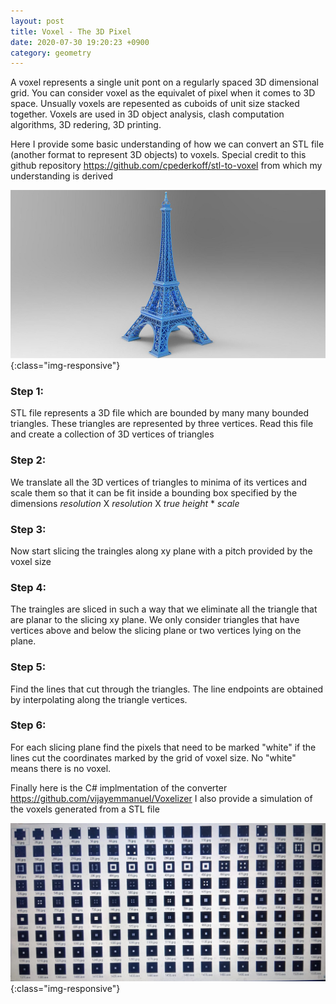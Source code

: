 ```yaml
---
layout: post
title: Voxel - The 3D Pixel
date: 2020-07-30 19:20:23 +0900
category: geometry
---
```


A voxel represents a single unit pont on a regularly spaced 3D dimensional grid. You can consider voxel as the equivalet of pixel when it comes to 3D space. Unsually voxels are repesented as cuboids of unit size stacked together. 
Voxels are used in 3D object analysis, clash computation algorithms, 3D redering, 3D printing. 

Here I provide some basic understanding of how we can convert an STL file (another format to represent 3D objects) to voxels. Special credit to this github repository <https://github.com/cpederkoff/stl-to-voxel> from which my understanding is derived 


![EiffelTowerSTL](/assets/geometry/eiffel_stl.jpg){:class="img-responsive"}

### Step 1: 

STL file represents a 3D file which are bounded by many many bounded triangles. These triangles are represented by three vertices. Read this file and create a collection of 3D vertices of triangles

### Step 2:

We translate  all the 3D vertices of triangles to minima of its vertices and scale them so that it can be fit inside a bounding box specified by the dimensions *resolution* X *resolution* X *true height*  * *scale*

### Step 3:

Now start slicing the traingles along xy plane with a pitch provided by the voxel size

### Step 4:

The traingles are sliced in such a way that we eliminate all the triangle that are planar to the slicing xy plane. We only consider triangles that have vertices above and below the slicing plane or two vertices lying on the plane.

### Step 5:

Find the lines that cut through the triangles. The line endpoints are obtained by interpolating along the triangle vertices.

### Step 6:

For each slicing plane find the pixels that need to be marked "white" if the lines cut the coordinates marked by the grid of voxel size. No "white" means there is no voxel. 


Finally here is the C# implmentation of the converter <https://github.com/vijayemmanuel/Voxelizer>
I also provide a simulation of the voxels generated from a STL file

![EiffelTowerVoxel](/assets/geometry/eiffel_voxel.jpeg){:class="img-responsive"}







